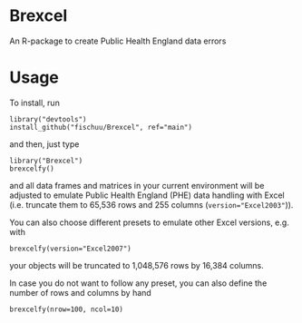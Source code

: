 # Brexcel
An R-package to create Public Health England data errors

# Usage
To install, run 

```
library("devtools")
install_github("fischuu/Brexcel", ref="main")
```

and then, just type

```
library("Brexcel")
brexcelfy()
```

and all data frames and matrices in your current environment will be adjusted to
emulate Public Health England (PHE) data handling with Excel (i.e. truncate them
to 65,536 rows and 255 columns (`version="Excel2003"`)). 

You can also choose different presets to emulate other Excel versions, e.g.
with 

```
brexcelfy(version="Excel2007")
```

your objects will be truncated to 1,048,576 rows by 16,384 columns.

In case you do not want to follow any preset, you can also define the number
of rows and columns by hand

```
brexcelfy(nrow=100, ncol=10)
```
